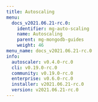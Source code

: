 ```yaml
---
title: Autoscaling
menu:
  docs_v2021.06.21-rc.0:
    identifier: mg-auto-scaling
    name: Autoscaling
    parent: mg-mongodb-guides
    weight: 46
menu_name: docs_v2021.06.21-rc.0
info:
  autoscaler: v0.4.0-rc.0
  cli: v0.19.0-rc.0
  community: v0.19.0-rc.0
  enterprise: v0.6.0-rc.0
  installer: v2021.06.21-rc.0
  version: v2021.06.21-rc.0
---
```



